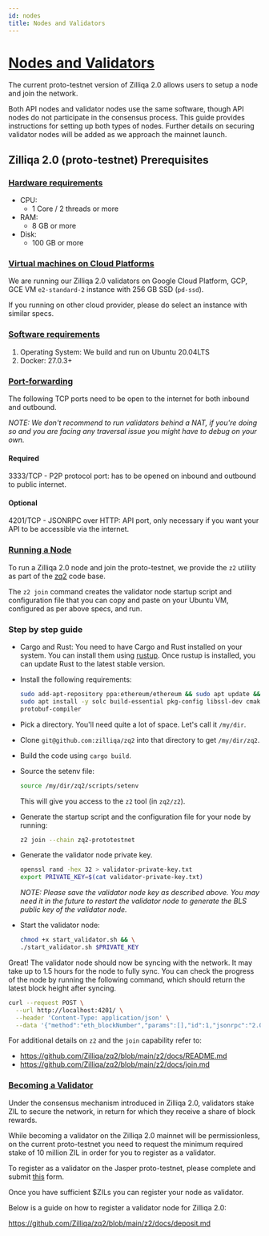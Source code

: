 ```yaml
---
id: nodes
title: Nodes and Validators
---
```


# [Nodes and Validators](#nodes-and-validators)

The current proto-testnet version of Zilliqa 2.0 allows users to setup a node
and join the network.

Both API nodes and validator nodes use the same software, though API nodes do
not participate in the consensus process. This guide provides instructions for
setting up both types of nodes. Further details on securing validator nodes
will be added as we approach the mainnet launch.

## Zilliqa 2.0 (proto-testnet) Prerequisites

### [Hardware requirements](#hardware-requirements)

- CPU:
  - 1 Core / 2 threads or more
- RAM:
  - 8 GB or more
- Disk:
  - 100 GB or more

### [Virtual machines on Cloud Platforms](#virtual-machines-on-cloud-platforms)

We are running our Zilliqa 2.0 validators on Google Cloud Platform, GCP,
GCE VM `e2-standard-2` instance with 256 GB SSD (`pd-ssd`).

If you running on other cloud provider, please do select an instance with
similar specs.

### [Software requirements](#software-requirements)

1. Operating System: We build and run on Ubuntu 20.04LTS
2. Docker: 27.0.3+

### [Port-forwarding](#port-forwarding)

The following TCP ports need to be open to the internet for both inbound and
outbound.

_NOTE: We don't recommend to run validators behind a NAT, if you're doing so
and you are facing any traversal issue you might have to debug on your own._

#### Required

3333/TCP - P2P protocol port: has to be opened on inbound and outbound to
public internet.

#### Optional

4201/TCP - JSONRPC over HTTP: API port, only necessary if you want your API to
be accessible via the internet.

### [Running a Node](#running-a-node)

To run a Zilliqa 2.0 node and join the proto-testnet, we provide the `z2`
utility as part of the [zq2](https://github.com/Zilliqa/zq2/blob/main/) code
base.

The `z2 join` command creates the validator node startup script and configuration
file that you can copy and paste on your Ubuntu VM, configured as per above specs,
and run.

### Step by step guide

- Cargo and Rust: You need to have Cargo and Rust installed on your system.
  You can install them using [rustup](https://rustup.rs/). Once rustup is installed,
  you can update Rust to the latest stable version.
- Install the following requirements:

  ```bash
  sudo add-apt-repository ppa:ethereum/ethereum && sudo apt update && \
  sudo apt install -y solc build-essential pkg-config libssl-dev cmake \
  protobuf-compiler
  ```

- Pick a directory. You'll need quite a lot of space. Let's call it `/my/dir`.
- Clone `git@github.com:zilliqa/zq2` into that directory to get `/my/dir/zq2`.
- Build the code using `cargo build`.
- Source the setenv file:

  ```bash
  source /my/dir/zq2/scripts/setenv
  ```

  This will give you access to the `z2` tool (in `zq2/z2`).

- Generate the startup script and the configuration file for your node by running:

  ```bash
  z2 join --chain zq2-prototestnet
  ```

- Generate the validator node private key.

  ```bash
  openssl rand -hex 32 > validator-private-key.txt
  export PRIVATE_KEY=$(cat validator-private-key.txt)

  ```

  _NOTE: Please save the validator node key as described above. You may need it
  in the future to restart the validator node to generate the BLS public
  key of the validator node._

- Start the validator node:

  ```bash
  chmod +x start_validator.sh && \
  ./start_validator.sh $PRIVATE_KEY
  ```

Great! The validator node should now be syncing with the network. It may take up
to 1.5 hours for the node to fully sync. You can check the progress of the node by
running the following command, which should return the latest block height after syncing.

```bash
curl --request POST \
  --url http://localhost:4201/ \
  --header 'Content-Type: application/json' \
  --data '{"method":"eth_blockNumber","params":[],"id":1,"jsonrpc":"2.0"}'
```

For additional details on `z2` and the `join` capability refer to:

- <https://github.com/Zilliqa/zq2/blob/main/z2/docs/README.md>
- <https://github.com/Zilliqa/zq2/blob/main/z2/docs/join.md>

### [Becoming a Validator](#becoming-a-validator)

Under the consensus mechanism introduced in Zilliqa 2.0, validators stake ZIL
to secure the network, in return for which they receive a share of block
rewards.

While becoming a validator on the Zilliqa 2.0 mainnet will be permissionless,
on the current proto-testnet you need to request the minimum required stake of
10 million ZIL in order for you to register as a validator.

To register as a validator on the Jasper proto-testnet, please complete and
submit [this](#form-link) form.

Once you have sufficient $ZILs you can register your node as validator.

Below is a guide on how to register a validator node for Zilliqa 2.0:

<https://github.com/Zilliqa/zq2/blob/main/z2/docs/deposit.md>
